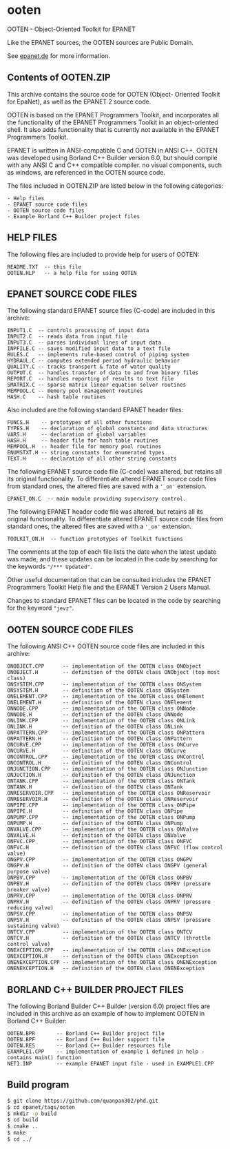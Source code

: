 # ooten

OOTEN - Object-Oriented Toolkit for EPANET

Like the EPANET sources, the OOTEN sources are Public Domain.

See [epanet.de](http://epanet.de/en/ooten/index.html) for more information.

## Contents of OOTEN.ZIP

This archive contains the source code for OOTEN (Object-
Oriented Toolkit for EpaNet), as well as the EPANET 2 
source code. 

OOTEN is based on the EPANET Programmers Toolkit, and 
incorporates all the functionality of the EPANET 
Programmers Toolkit in an object-oriented shell. It also
adds functionality that is currently not available in the
EPANET Programmers Toolkit. 

EPANET is written in ANSI-compatible C and OOTEN in ANSI
C++. OOTEN was developed using Borland C++ Builder version 
6.0, but should compile with any ANSI C and C++ compatible
compiler. no visual components, such as windows, are
referenced in the OOTEN source code.

The files included in OOTEN.ZIP are listed below in the
following categories:

	- Help files
	- EPANET source code files 
	- OOTEN source code files
	- Example Borland C++ Builder project files



## HELP FILES

The following files are included to provide help for users
of OOTEN:

	README.TXT  -- this file
	OOTEN.HLP   -- a help file for using OOTEN



## EPANET SOURCE CODE FILES

The following standard EPANET source files (C-code) are 
included in this archive:

	INPUT1.C  -- controls processing of input data
	INPUT2.C  -- reads data from input file
	INPUT3.C  -- parses individual lines of input data
	INPFILE.C -- saves modified input data to a text file
	RULES.C   -- implements rule-based control of piping system
	HYDRAUL.C -- computes extended period hydraulic behavior
	QUALITY.C -- tracks transport & fate of water quality
	OUTPUT.C  -- handles transfer of data to and from binary files
	REPORT.C  -- handles reporting of results to text file
	SMATRIX.C -- sparse matrix linear equation solver routines
	MEMPOOL.C -- memory pool management routines
	HASH.C    -- hash table routines

Also included are the following standard EPANET header files:

	FUNCS.H    -- prototypes of all other functions
	TYPES.H    -- declaration of global constants and data structures
	VARS.H     -- declaration of global variables
	HASH.H     -- header file for hash table routines
	MEMPOOL.H  -- header file for memory pool routines
	ENUMSTXT.H -- string constants for enumerated types
	TEXT.H     -- declaration of all other string constants

The following EPANET source code file (C-code) was altered, but
retains all its original functionality. To differentiate altered
EPANET source code files from standard ones, the altered files are
saved with a `'_on'` extension.

	EPANET_ON.C  -- main module providing supervisory control.

The following EPANET header code file was altered, but retains all 
its original functionality. To differentiate altered EPANET source 
code files from standard ones, the altered files are saved with a `'_on'` 
extension.

	TOOLKIT_ON.H  -- function prototypes of Toolkit functions 

The comments at the top of each file lists the date when the latest
update was made, and these updates can be located in the code by
searching for the keywords `"/*** Updated"`.

Other useful documentation that can be consulted includes the EPANET
Programmers Toolkit Help file and the EPANET Version 2 Users Manual.

Changes to standard EPANET files can be located in the code by searching
for the keyword `"jevz"`.


## OOTEN SOURCE CODE FILES

The following ANSI C++ OOTEN source code files are included in this 
archive:

	ONOBJECT.CPP      -- implementation of the OOTEN class ONObject
	ONOBJECT.H        -- definition of the OOTEN class ONObject (top most class)
	ONSYSTEM.CPP      -- implementation of the OOTEN class ONSystem
	ONSYSTEM.H        -- definition of the OOTEN class ONSystem
	ONELEMENT.CPP     -- implementation of the OOTEN class ONElement
	ONELEMENT.H       -- definition of the OOTEN class ONElement
	ONNODE.CPP        -- implementation of the OOTEN class ONNode
	ONNODE.H          -- definition of the OOTEN class ONNode
	ONLINK.CPP        -- implementation of the OOTEN class ONLink
	ONLINK.H          -- definition of the OOTEN class ONLink
	ONPATTERN.CPP     -- implementation of the OOTEN class ONPattern
	ONPATTERN.H       -- definition of the OOTEN class ONPattern
	ONCURVE.CPP       -- implementation of the OOTEN class ONCurve
	ONCURVE.H         -- definition of the OOTEN class ONCurve
	ONCONTROL.CPP     -- implementation of the OOTEN class ONControl
	ONCONTROL.H       -- definition of the OOTEN class ONControl
	ONJUNCTION.CPP    -- implementation of the OOTEN class ONJunction
	ONJUCTION.H       -- definition of the OOTEN class ONJunction
	ONTANK.CPP        -- implementation of the OOTEN class ONTank
	ONTANK.H          -- definition of the OOTEN class ONTank
	ONRESERVOIR.CPP   -- implementation of the OOTEN class ONReservoir
	ONRESERVOIR.H     -- definition of the OOTEN class ONReservoir
	ONPIPE.CPP        -- implementation of the OOTEN class ONPipe
	ONPIPE.H          -- definition of the OOTEN class ONPipe
	ONPUMP.CPP        -- implementation of the OOTEN class ONPump
	ONPUMP.H          -- definition of the OOTEN class ONPump
	ONVALVE.CPP       -- implementation of the OOTEN class ONValve
	ONVALVE.H         -- definition of the OOTEN class ONValve
	ONFVC.CPP         -- implementation of the OOTEN class ONFVC
	ONFVC.H           -- definition of the OOTEN class ONFVC (flow control valve)
	ONGPV.CPP         -- implementation of the OOTEN class ONGPV
	ONGPV.H           -- definition of the OOTEN class ONGPV (general purpose valve)
	ONPBV.CPP         -- implementation of the OOTEN class ONPBV 
	ONPBV.H           -- definition of the OOTEN class ONPBV (pressure breaker valve)
	ONPRV.CPP         -- implementation of the OOTEN class ONPRV
	ONPRV.H           -- definition of the OOTEN class ONPRV (pressure reducing valve)
	ONPSV.CPP         -- implementation of the OOTEN class ONPSV
	ONPSV.H           -- definition of the OOTEN class ONPSV (pressure sustaining valve)
	ONTCV.CPP         -- implementation of the OOTEN class ONTCV
	ONTCV.H           -- definition of the OOTEN class ONTCV (throttle control valve)
	ONEXCEPTION.CPP   -- implementation of the OOTEN class ONException
	ONEXCEPTION.H     -- definition of the OOTEN class ONException
	ONENEXCEPTION.CPP -- implementation of the OOTEN class ONENException
	ONENEXCEPTION.H   -- definition of the OOTEN class ONENException


## BORLAND C++ BUILDER PROJECT FILES

The following Borland Builder C++ Builder (version 6.0) project
files are included in this archive as an example of how to implement
OOTEN in Borland C++ Builder:

	OOTEN.BPR       -- Borland C++ Builder project file
	OOTEN.BPF       -- Borland C++ Builder support file
	OOTEN.RES       -- Borland C++ Builder resources file
	EXAMPLE1.CPP    -- implementation of example 1 defined in help - contains main() function
	NET1.INP        -- example EPANET input file - used in EXAMPLE1.CPP


## Build program

```bash
$ git clone https://github.com/quanpan302/phd.git
$ cd epanet/tags/ooten
$ mkdir -p build
$ cd build
$ cmake ..
$ make
$ cd ../
```